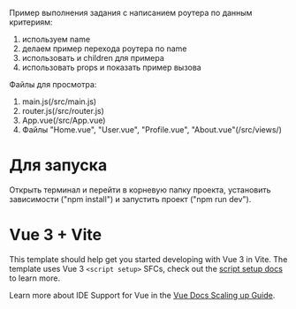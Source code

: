 Пример выполнения задания с написанием роутера по данным критериям:
1. используем name
2. делаем пример перехода роутера по name
3. использовать и children для примера
4. использовать props и показать пример вызова

Файлы для просмотра:
1) main.js(/src/main.js)
2) router.js(/src/router.js)
3) App.vue(/src/App.vue)
4) Файлы "Home.vue", "User.vue", "Profile.vue", "About.vue"(/src/views/)

# Для запуска
Открыть терминал и перейти в корневую папку проекта, установить зависимости ("npm install") и запустить проект ("npm run dev").

# Vue 3 + Vite

This template should help get you started developing with Vue 3 in Vite. The template uses Vue 3 `<script setup>` SFCs, check out the [script setup docs](https://v3.vuejs.org/api/sfc-script-setup.html#sfc-script-setup) to learn more.

Learn more about IDE Support for Vue in the [Vue Docs Scaling up Guide](https://vuejs.org/guide/scaling-up/tooling.html#ide-support).
